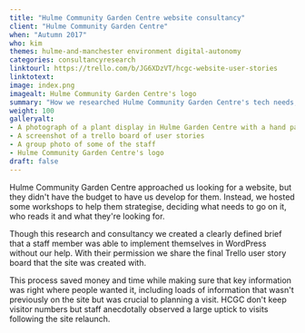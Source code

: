```yaml
---
title: "Hulme Community Garden Centre website consultancy"
client: "Hulme Community Garden Centre"
when: "Autumn 2017"
who: kim
themes: hulme-and-manchester environment digital-autonomy
categories: consultancyresearch
linktourl: https://trello.com/b/JG6XDzVT/hcgc-website-user-stories
linktotext:
image: index.png
imagealt: Hulme Community Garden Centre's logo
summary: "How we researched Hulme Community Garden Centre's tech needs, and provided them with a package of information and user stories which set them up to develop their perfect website."
weight: 100
galleryalt:
- A photograph of a plant display in Hulme Garden Centre with a hand painted board with the centre's name on it
- A screenshot of a trello board of user stories 
- A group photo of some of the staff
- Hulme Community Garden Centre's logo
draft: false
---
```


Hulme Community Garden Centre approached us looking for a website, but they didn't have the budget to have us develop  for them. Instead, we hosted some workshops to help them strategise, deciding what needs to go on it, who reads it and what they're looking for. 

Though this research and consultancy we created a clearly defined brief that a staff member was able to implement themselves in WordPress without our help. With their permission we share the final Trello user story board that the site was created with.

This process saved money and time while making sure that key information was right where people wanted it, including loads of information that wasn't previously on the site but was crucial to planning a visit. HCGC don't keep visitor numbers but staff anecdotally observed a large uptick to visits following the site relaunch.
